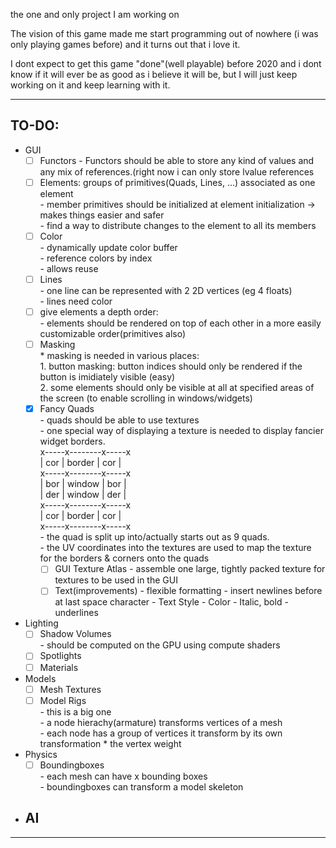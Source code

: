 the one and only project I am working on

The vision of this game made me start programming out of nowhere (i was only playing games before) and it turns out that i love it.

I dont expect to get this game "done"(well playable) before 2020 and i dont know if it will ever be as good as i believe it will be, but I will just keep working on it and keep learning with it.

-----------------------------------------------------------------------------------------------------------------------------------
TO-DO:
-	
* GUI  
  - [ ] Functors
        - Functors should be able to store any kind of values and any mix of references.(right now i can only store lvalue references
  - [ ] Elements: groups of primitives(Quads, Lines, ...) associated as one element  
	    - member primitives should be initialized at element initialization -> makes things easier and safer  
	    - find a way to distribute changes to the element to all its members  
  - [ ] Color  
  	    - dynamically update color buffer  
  	    - reference colors by index  
  		  - allows reuse  
  - [ ] Lines  
  	    - one line can be represented with 2 2D vertices (eg 4 floats)  
  	    - lines need color  
  - [ ] give elements a depth order:  
  	    - elements should be rendered on top of each other in a more easily customizable order(primitives also)  
  - [ ] Masking  
  	    * masking is needed in various places:  
  		      1. button masking: button indices should only be rendered if the button is imidiately visible (easy)  
  		      2. some elements should only be visible at all at specified areas of the screen (to enable scrolling in windows/widgets)  
  - [x] Fancy Quads  
  	    - quads should be able to use textures  
  	    - one special way of displaying a texture is needed to display fancier widget borders.  
  		      x-----x--------x-----x  
  		      | cor | border | cor |  
  		      x-----x--------x-----x  
  		      | bor | window | bor |  
  		      | der | window | der |  
  		      x-----x--------x-----x  
  		      | cor | border | cor |  
  		      x-----x--------x-----x  
  		      - the quad is split up into/actually starts out as 9 quads.  
  		      - the UV coordinates into the textures are used to map the texture for the borders & corners onto the quads  
	- [ ] GUI Texture Atlas
	      - assemble one large, tightly packed texture for textures to be used in the GUI
	- [ ] Text(improvements) 
		  - flexible formatting
			- insert newlines before at last space character
		  - Text Style
		    - Color
			- Italic, bold
			- underlines

* Lighting  
	- [ ] Shadow Volumes  
		  - should be computed on the GPU using compute shaders  
	- [ ] Spotlights  
	- [ ] Materials  
* Models  
  - [ ] Mesh Textures  
  - [ ] Model Rigs  
		- this is a big one  
		- a node hierachy(armature) transforms vertices of a mesh  
			  - each node has a group of vertices it transform by its own transformation * the vertex weight  
* Physics  
  - [ ] Boundingboxes  
  	    - each mesh can have x bounding boxes  
  	    - boundingboxes can transform a model skeleton  

* AI  
  -   

---------------------------------------------------------------------------------------------------------------------------------------